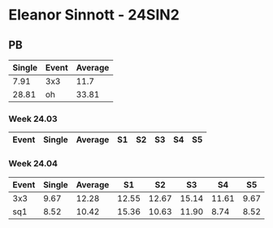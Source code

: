 # Eleanor Sinnott  - 24SIN2

## PB
|Single|Event|Average|
|----|----|----|
|7.91|3x3|11.7|
|28.81|oh|33.81|
### Week 24.03
|Event|Single|Average|S1|S2|S3|S4|S5|
|-----|-------|------|--|--|--|--|--|
### Week 24.04
|Event|Single|Average|S1|S2|S3|S4|S5|
|-----|-------|------|--|--|--|--|--|
|3x3|9.67|12.28|12.55|12.67|15.14|11.61|9.67|
|sq1|8.52|10.42|15.36|10.63|11.90|8.74|8.52|
